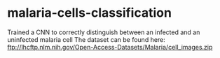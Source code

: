 # malaria-cells-classification
Trained a CNN to correctly distinguish between an infected and an uninfected malaria cell
The dataset can be found here: ftp://lhcftp.nlm.nih.gov/Open-Access-Datasets/Malaria/cell_images.zip
